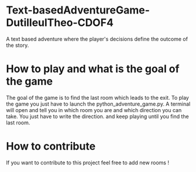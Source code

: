 # Text-basedAdventureGame-DutilleulTheo-CDOF4
A text based adventure where the player's decisions define the outcome of the story.

# How to play and what is the goal of the game
The goal of the game is to find the last room which leads to the exit. 
To play the game you just have to launch the python_adventure_game.py.
A terminal will open and tell you in which room you are and which direction you can take. You just have to write the direction. and keep playing until you find the last room.

# How to contribute
If you want to contribute to this project feel free to add new rooms !
